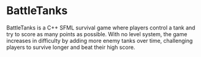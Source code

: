 # BattleTanks
BattleTanks is a C++ SFML survival game where players control a tank and try to score as many points as possible. With no level system, the game increases in difficulty by adding more enemy tanks over time, challenging players to survive longer and beat their high score.
